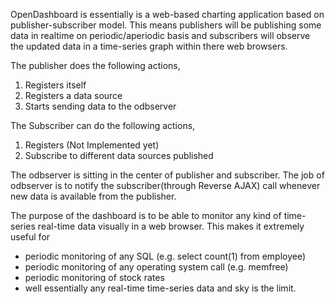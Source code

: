OpenDashboard is essentially is a web-based charting application based on publisher-subscriber model. This means publishers will be publishing some data in realtime on periodic/aperiodic basis and subscribers will observe the updated data in a time-series graph within there web browsers.

The publisher does the following actions,
  1. Registers itself
  1. Registers a data source
  1. Starts sending data to the odbserver

The Subscriber can do the following actions,
  1. Registers (Not Implemented yet)
  1. Subscribe to different data sources published

The odbserver is sitting in the center of publisher and subscriber. The job of odbserver is to notify the subscriber(through Reverse AJAX) call whenever new data is available from the publisher.

The purpose of the dashboard is to be able to monitor any kind of time-series real-time data visually in a web browser. This makes it extremely useful for
  * periodic monitoring of any SQL (e.g. select count(1) from employee)
  * periodic monitoring of any operating system call (e.g. memfree)
  * periodic monitoring of stock rates
  * well essentially any real-time time-series data and sky is the limit.